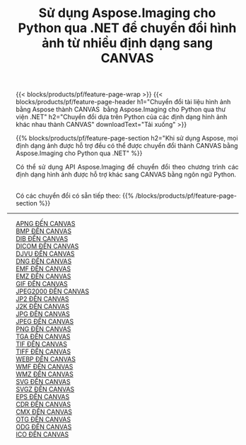 ﻿---
title: Sử dụng Aspose.Imaging cho Python qua .NET để chuyển đổi hình ảnh từ nhiều định dạng sang CANVAS 
weight: 3920
url: /vi/python-net/conversion/to/canvas 
lang: vi
langdirlevel: 2
locales: zh-hans,ja,it,ru,de,es,fr,nl,id,lt,pl,pt,vi,tr,ko,zh-hant,ar,hi,th,sv,cs,uk,he
description: Bạn có thể sử dụng Aspose.Imaging for Python qua thư viện .NET để chuyển đổi từ nhiều định dạng sang CANVAS
---

{{< blocks/products/pf/feature-page-wrap >}}
{{< blocks/products/pf/feature-page-header h1="Chuyển đổi tài liệu hình ảnh bằng Aspose thành CANVAS  bằng Aspose.Imaging cho Python qua thư viện .NET" h2="Chuyển đổi dựa trên Python của các định dạng hình ảnh khác nhau thành CANVAS" downloadText="Tải xuống" >}}


{{% blocks/products/pf/feature-page-section  h2="Khi sử dụng Aspose, mọi định dạng ảnh được hỗ trợ đều có thể được chuyển đổi thành CANVAS bằng Aspose.Imaging cho Python qua .NET" %}}
<p align=justify>Có thể sử dụng API Aspose.Imaging để chuyển đổi theo chương trình các định dạng hình ảnh được hỗ trợ khác sang CANVAS bằng ngôn ngữ Python.</p>
<br/>
Có các chuyển đổi có sẵn tiếp theo:
{{% /blocks/products/pf/feature-page-section %}}
<div class="container-fluid productfamilypage bg-gray">
    <div class="convertypes bg-gray agp-content section">
        <div class="container">
		<hr style="margin-left:-20px;"/>
		<div class="row other-converters">
		    <div class='col-md-2 other-converter remove-lp remove-rp'><a href="/imaging/vi/python-net/conversion/apng-to-canvas" >APNG ĐẾN CANVAS</a></div>
<div class='col-md-2 other-converter remove-lp remove-rp'><a href="/imaging/vi/python-net/conversion/bmp-to-canvas" >BMP ĐẾN CANVAS</a></div>
<div class='col-md-2 other-converter remove-lp remove-rp'><a href="/imaging/vi/python-net/conversion/dib-to-canvas" >DIB ĐẾN CANVAS</a></div>
<div class='col-md-2 other-converter remove-lp remove-rp'><a href="/imaging/vi/python-net/conversion/dicom-to-canvas" >DICOM ĐẾN CANVAS</a></div>
<div class='col-md-2 other-converter remove-lp remove-rp'><a href="/imaging/vi/python-net/conversion/djvu-to-canvas" >DJVU ĐẾN CANVAS</a></div>
<div class='col-md-2 other-converter remove-lp remove-rp'><a href="/imaging/vi/python-net/conversion/dng-to-canvas" >DNG ĐẾN CANVAS</a></div>
<div class='col-md-2 other-converter remove-lp remove-rp'><a href="/imaging/vi/python-net/conversion/emf-to-canvas" >EMF ĐẾN CANVAS</a></div>
<div class='col-md-2 other-converter remove-lp remove-rp'><a href="/imaging/vi/python-net/conversion/emz-to-canvas" >EMZ ĐẾN CANVAS</a></div>
<div class='col-md-2 other-converter remove-lp remove-rp'><a href="/imaging/vi/python-net/conversion/gif-to-canvas" >GIF ĐẾN CANVAS</a></div>
<div class='col-md-2 other-converter remove-lp remove-rp'><a href="/imaging/vi/python-net/conversion/jpeg2000-to-canvas" >JPEG2000 ĐẾN CANVAS</a></div>
<div class='col-md-2 other-converter remove-lp remove-rp'><a href="/imaging/vi/python-net/conversion/jp2-to-canvas" >JP2 ĐẾN CANVAS</a></div>
<div class='col-md-2 other-converter remove-lp remove-rp'><a href="/imaging/vi/python-net/conversion/j2k-to-canvas" >J2K ĐẾN CANVAS</a></div>
<div class='col-md-2 other-converter remove-lp remove-rp'><a href="/imaging/vi/python-net/conversion/jpg-to-canvas" >JPG ĐẾN CANVAS</a></div>
<div class='col-md-2 other-converter remove-lp remove-rp'><a href="/imaging/vi/python-net/conversion/jpeg-to-canvas" >JPEG ĐẾN CANVAS</a></div>
<div class='col-md-2 other-converter remove-lp remove-rp'><a href="/imaging/vi/python-net/conversion/png-to-canvas" >PNG ĐẾN CANVAS</a></div>
<div class='col-md-2 other-converter remove-lp remove-rp'><a href="/imaging/vi/python-net/conversion/tga-to-canvas" >TGA ĐẾN CANVAS</a></div>
<div class='col-md-2 other-converter remove-lp remove-rp'><a href="/imaging/vi/python-net/conversion/tif-to-canvas" >TIF ĐẾN CANVAS</a></div>
<div class='col-md-2 other-converter remove-lp remove-rp'><a href="/imaging/vi/python-net/conversion/tiff-to-canvas" >TIFF ĐẾN CANVAS</a></div>
<div class='col-md-2 other-converter remove-lp remove-rp'><a href="/imaging/vi/python-net/conversion/webp-to-canvas" >WEBP ĐẾN CANVAS</a></div>
<div class='col-md-2 other-converter remove-lp remove-rp'><a href="/imaging/vi/python-net/conversion/wmf-to-canvas" >WMF ĐẾN CANVAS</a></div>
<div class='col-md-2 other-converter remove-lp remove-rp'><a href="/imaging/vi/python-net/conversion/wmz-to-canvas" >WMZ ĐẾN CANVAS</a></div>
<div class='col-md-2 other-converter remove-lp remove-rp'><a href="/imaging/vi/python-net/conversion/svg-to-canvas" >SVG ĐẾN CANVAS</a></div>
<div class='col-md-2 other-converter remove-lp remove-rp'><a href="/imaging/vi/python-net/conversion/svgz-to-canvas" >SVGZ ĐẾN CANVAS</a></div>
<div class='col-md-2 other-converter remove-lp remove-rp'><a href="/imaging/vi/python-net/conversion/eps-to-canvas" >EPS ĐẾN CANVAS</a></div>
<div class='col-md-2 other-converter remove-lp remove-rp'><a href="/imaging/vi/python-net/conversion/cdr-to-canvas" >CDR ĐẾN CANVAS</a></div>
<div class='col-md-2 other-converter remove-lp remove-rp'><a href="/imaging/vi/python-net/conversion/cmx-to-canvas" >CMX ĐẾN CANVAS</a></div>
<div class='col-md-2 other-converter remove-lp remove-rp'><a href="/imaging/vi/python-net/conversion/otg-to-canvas" >OTG ĐẾN CANVAS</a></div>
<div class='col-md-2 other-converter remove-lp remove-rp'><a href="/imaging/vi/python-net/conversion/odg-to-canvas" >ODG ĐẾN CANVAS</a></div>
<div class='col-md-2 other-converter remove-lp remove-rp'><a href="/imaging/vi/python-net/conversion/ico-to-canvas" >ICO ĐẾN CANVAS</a></div>
                </div>
        </div>
    </div>
</div>
<br/>

